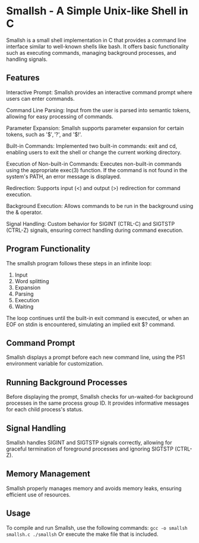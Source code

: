 # **Smallsh - A Simple Unix-like Shell in C**
Smallsh is a small shell implementation in C that provides a command line interface similar to well-known shells like bash. It offers basic functionality such as executing commands, managing background processes, and handling signals.

## **Features**
Interactive Prompt: Smallsh provides an interactive command prompt where users can enter commands.

Command Line Parsing: Input from the user is parsed into semantic tokens, allowing for easy processing of commands.

Parameter Expansion: Smallsh supports parameter expansion for certain tokens, such as '$$', '$?', and '$!'.

Built-in Commands: Implemented two built-in commands: exit and cd, enabling users to exit the shell or change the current working directory.

Execution of Non-built-in Commands: Executes non-built-in commands using the appropriate exec(3) function. If the command is not found in the system's PATH, an error message is displayed.

Redirection: Supports input (<) and output (>) redirection for command execution.

Background Execution: Allows commands to be run in the background using the & operator.

Signal Handling: Custom behavior for SIGINT (CTRL-C) and SIGTSTP (CTRL-Z) signals, ensuring correct handling during command execution.

## **Program Functionality**
The smallsh program follows these steps in an infinite loop:

1. Input
2. Word splitting
3. Expansion
4. Parsing
5. Execution
6. Waiting

The loop continues until the built-in exit command is executed, or when an EOF on stdin is encountered, simulating an implied exit $? command.

## **Command Prompt**
Smallsh displays a prompt before each new command line, using the PS1 environment variable for customization.

## **Running Background Processes**
Before displaying the prompt, Smallsh checks for un-waited-for background processes in the same process group ID. It provides informative messages for each child process's status.

## **Signal Handling**
Smallsh handles SIGINT and SIGTSTP signals correctly, allowing for graceful termination of foreground processes and ignoring SIGTSTP (CTRL-Z).

## **Memory Management**
Smallsh properly manages memory and avoids memory leaks, ensuring efficient use of resources.

## **Usage**
To compile and run Smallsh, use the following commands:
``gcc -o smallsh smallsh.c
./smallsh``
Or execute the make file that is included.
